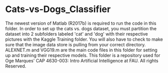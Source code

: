 # Cats-vs-Dogs_Classifier
The newest version of Matlab (R2017b) is required to run the code in this folder.
In order to set up the cats vs. dogs dataset, you must partition the dataset into 2
subfolders labeled 'cat' and 'dog' with their respective pictures with the Kaggle
Training folder. You will also have to check to make sure that the image data store is
pulling from your correct directory. ALEXNET.m and VGG19.m are the main code files in 
this folder for setting up and training their respective models. This folder is a 
repository used for Oge Marques' CAP 4630-003: Intro Artificial Intelligence at FAU. 
All rights Reserved.
